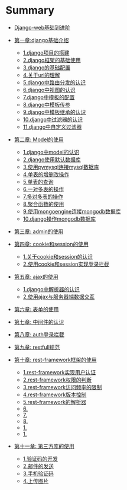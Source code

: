 # Summary

* [Django-web基础到进阶](README.md)

* [第一章:django基础介绍](chapter01/0.md)
  * [1.django项目的搭建](chapter01/1.md)
  * [2.django框架的基础使用](chapter01/2.md)
  * [3.django的基础配置](chapter01/3.md)
  * [4.关于url的理解](chapter01/4.md)
  * [5.django中路由分发的认识](chapter01/5.md)
  * [6.django中视图的认识](chapter01/6.md)
  * [7.django中模板的配置](chapter01/7.md)
  * [8.django中模板传参](chapter01/8.md)
  * [9.django中模板继承的认识](chapter01/9.md)
  * [10.django中过滤器的认识](chapter01/10.md)
  * [11.django中自定义过滤器](chapter01/11.md)

* [第二章: Model的使用](chapter02/0.md)
  * [1.django中model的认识](chapter02/1.md)
  * [2.django使用默认数据库](chapter02/2.md)
  * [3.使用pymysql连接mysql数据库](chapter02/3.md)
  * [4.单表的增删改操作](chapter02/4.md)
  * [5.单表的查询](chapter02/5.md)
  * [6.一对多表的操作](chapter02/6.md)
  * [7.多对多表的操作](chapter02/7.md)
  * [8.聚合函数的使用](chapter02/8.md)
  * [9.使用mongoengine连接mongodb数据库](chapter02/9.md)
  * [10.django操作mongodb数据库](chapter02/10.md)

* [第三章: admin的使用]()
* [第四章: cookie和session的使用](chapter04/0.md)
  * [1.关于cookie和session的认识](chapter04/1.md)
  * [2.使用cookie和session实现登录拦截](chapter04/2.md)
  <!-- * [3.现代框架开发过程中实现登录拦截](chapter04/3.md) -->
* [第五章: ajax的使用](chapter05/0.md)
  * [1.django中解析器的认识](chapter05/1.md)
  * [2.使用ajax与服务器端数据交互](chapter05/2.md)
* [第六章: 表单的使用]()
* [第七章: 中间件的认识]()
* [第八章: auth登录拦截]()
* [第九章: restfull规范](chapter09/0.md)
* [第十章: rest-framework框架的使用](chapter10/0.md)
  * [1.rest-framework实现用户认证](chapter10/1.md)
  * [2.rest-framework权限的判断](chapter10/2.md)
  * [3.rest-framework访问频率的限制](chapter10/3.md)
  * [4.rest-framework版本控制](chapter10/4.md)
  * [5.rest-framework的解析器](chapter10/5.md)
  * [6.](chapter10/6.md)
  * [7.](chapter10/7.md)
  * [8.](chapter10/8.md)
  * [1.](chapter10/0.md)
  * [1.](chapter10/0.md)
* [第十一章: 第三方库的使用](chapter07/0.md)
  * [1.验证码的开发](chapter07/1.md)
  * [2.邮件的发送](chapter07/2.md)
  * [3.手机验证码](chapter07/3.md)
  * [4.上传图片](chapter07/4.md)

